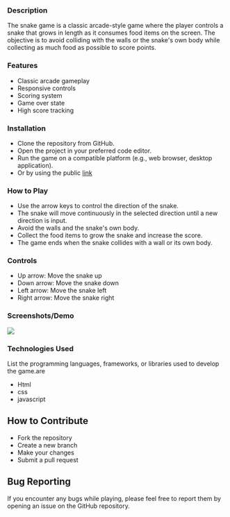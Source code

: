 ### Description
The snake game is a classic arcade-style game where the player controls a snake that grows in length as it consumes food items on the screen. The objective is to avoid colliding with the walls or the snake's own body while collecting as much food as possible to score points.

### Features
- Classic arcade gameplay
- Responsive controls
- Scoring system
- Game over state
- High score tracking
### Installation
- Clone the repository from GitHub.
- Open the project in your preferred code editor.
- Run the game on a compatible platform (e.g., web browser, desktop application).
- Or by using the public <a href="https://gorav22.github.io/snake-game/">link</a>
### How to Play
- Use the arrow keys to control the direction of the snake.
- The snake will move continuously in the selected direction until a new direction is input.
- Avoid the walls and the snake's own body.
- Collect the food items to grow the snake and increase the score.
- The game ends when the snake collides with a wall or its own body.
### Controls
- Up arrow: Move the snake up
- Down arrow: Move the snake down
- Left arrow: Move the snake left
- Right arrow: Move the snake right
### Screenshots/Demo
<img src="D:\OneDrive\Pictures\Screenshots\Screenshot 2024-04-09 175646.png">

### Technologies Used
List the programming languages, frameworks, or libraries used to develop the game.are
- Html
- css
- javascript

## How to Contribute
- Fork the repository
- Create a new branch
- Make your changes
- Submit a pull request
## Bug Reporting
If you encounter any bugs while playing, please feel free to report them by opening an issue on the GitHub repository.
